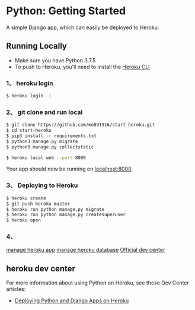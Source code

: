 # Python: Getting Started

A simple Django app, which can easily be deployed to Heroku.


## Running Locally

- Make sure you have Python 3.7.5 
- To push to Heroku, you'll need to install the [Heroku CLI](https://devcenter.heroku.com/articles/heroku-cli)

### 1、 heroku login
```sh
$ heroku login -i
```

### 2、 git clone and run local
```sh
$ git clone https://github.com/mo891916/start-heroku.git
$ cd start-heroku
$ pip3 install -r requirements.txt
$ python3 manage.py migrate
$ python3 manage.py collectstatic

$ heroku local web --port 8000
```


Your app should now be running on [localhost:8000](http://localhost:8000/).

### 3、 Deploying to Heroku

```sh
$ heroku create
$ git push heroku master
$ heroku run python manage.py migrate
$ heroku run python manage.py createsuperuser
$ heroku open
```

### 4、 

[manage heroku app](https://dashboard.heroku.com/apps)
[manage heroku database](https://data.heroku.com/)
[Official dev center](https://devcenter.heroku.com/articles/deploying-python)

## heroku dev center

For more information about using Python on Heroku, see these Dev Center articles:

- [Deploying Python and Django Apps on Heroku](https://devcenter.heroku.com/articles/deploying-python)

